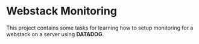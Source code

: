 # Webstack Monitoring

This project contains some tasks for learning how to setup monitoring for a webstack on a server using **DATADOG**.

